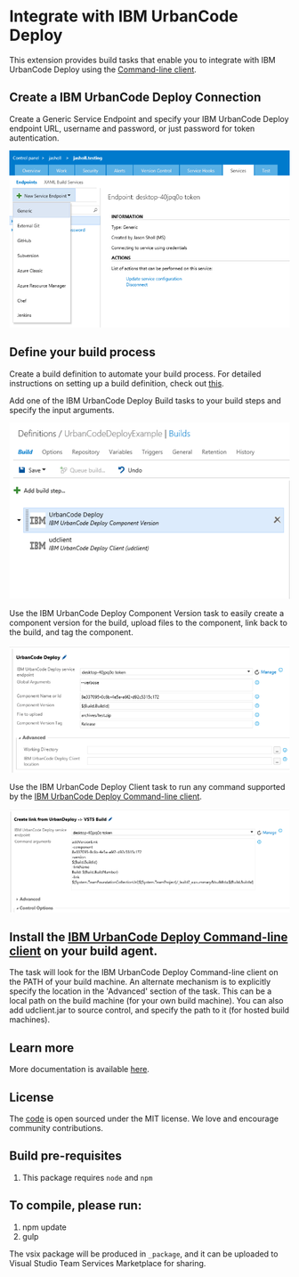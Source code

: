 # Integrate with IBM UrbanCode Deploy
This extension provides build tasks that enable you to integrate with IBM UrbanCode Deploy using the [Command-line client](http://www.ibm.com/support/knowledgecenter/SS4GSP_6.2.1/com.ibm.udeploy.reference.doc/topics/cli_ch.html).

## Create a IBM UrbanCode Deploy Connection
Create a Generic Service Endpoint and specify your IBM UrbanCode Deploy endpoint URL, username and password, or just password for token autentication.

![UrbanCode Deploy Endpoint](Extension/images/udEndpoint.png)

## Define your build process
Create a build definition to automate your build process. For detailed instructions on setting up a build definition, check out [this](https://msdn.microsoft.com/library/vs/alm/build/define/create).

Add one of the IBM UrbanCode Deploy Build tasks to your build steps and specify the input arguments.

![UrbanCode Deploy Build Tasks](Extension/images/udBuildTasks.png)

Use the IBM UrbanCode Deploy Component Version task to easily create a component version for the build, upload files to the component, link back to the build, and tag the component.

![UrbanCode Deploy Build Task](Extension/images/udPushComponentVersion.png)

Use the IBM UrbanCode Deploy Client task to run any command supported by the [IBM UrbanCode Deploy Command-line client](http://www.ibm.com/support/knowledgecenter/SS4GSP_6.2.1/com.ibm.udeploy.reference.doc/topics/cli_ch.html).

![UrbanCode Deploy Build Task](Extension/images/udClientTask.png)

## Install the [IBM UrbanCode Deploy Command-line client](http://www.ibm.com/support/knowledgecenter/SS4GSP_6.2.1/com.ibm.udeploy.reference.doc/topics/cli_ch.html) on your build agent.
The task will look for the IBM UrbanCode Deploy Command-line client on the PATH of your build machine.  An alternate mechanism is to explicitly specify the location in the 'Advanced' section of the task.  This can be a local path on the build machine (for your own build machine).  You can also add udclient.jar to source control, and specify the path to it (for hosted build machines).  

## Learn more
More documentation is available [here](https://github.com/Microsoft/vsts-urbancode-deploy).

## License
The [code](https://github.com/Microsoft/vsts-urbancode-deploy) is open sourced under the MIT license. We love and encourage community contributions.

## Build pre-requisites
1. This package requires `node` and `npm`

## To compile, please run:
1. npm update
1. gulp

The vsix package will be produced in `_package`, and it can be uploaded to Visual Studio Team Services Marketplace for sharing.
